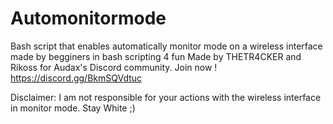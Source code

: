 # Automonitormode
Bash script that enables automatically monitor mode on a wireless interface 
made by begginers in bash scripting 4 fun 
Made by THETR4CKER and Rikoss for Audax's Discord community. Join now ! 
https://discord.gg/BkmSQVdtuc

Disclaimer: I am not responsible for your actions with the wireless interface in monitor mode. Stay White ;)
